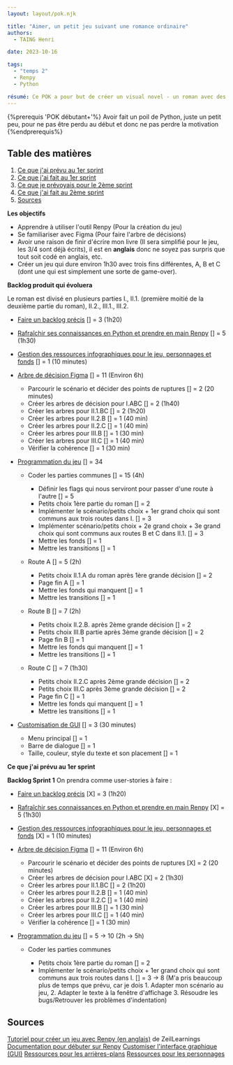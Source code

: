 ```yaml
---
layout: layout/pok.njk

title: "Aimer, un petit jeu suivant une romance ordinaire"
authors:
  - TAING Henri

date: 2023-10-16

tags:
  - "temps 2"
  - Renpy
  - Python

résumé: Ce POK a pour but de créer un visual novel - un roman avec des images dans lequel on peut faire des choix pour orienter l'histoire - à l'aide de Renpy. Il reprendra un roman que j'ai écrit, mais que je n'ai pas fini. Ce sera l'occasion pour moi de finir de l'écrire et de coder un petit jeu.
---
```


{%prerequis 'POK débutant+'%}
Avoir fait un poil de Python, juste un petit peu, pour ne pas être perdu au début et donc ne pas perdre la motivation
{%endprerequis%}

## Table des matières

1. [Ce que j'ai prévu au 1er sprint](#section-1)
2. [Ce que j'ai fait au 1er sprint](#section-2)
3. [Ce que je prévoyais pour le 2ème sprint](#section-3)
4. [Ce que j'ai fait au 2ème sprint](#section-4)
5. [Sources](#section-5)

**Les objectifs**

- Apprendre à utiliser l'outil Renpy (Pour la création du jeu)
- Se familiariser avec Figma (Pour faire l'arbre de décisions)
- Avoir une raison de finir d'écrire mon livre (Il sera simplifié pour le jeu, les 3/4 sont déjà écrits), il est en **anglais** donc ne soyez pas surpris que tout soit codé en anglais, etc.
- Créer un jeu qui dure environ 1h30 avec trois fins différentes, A, B et C (dont une qui est simplement une sorte de game-over).

**Backlog produit qui évoluera**

Le roman est divisé en plusieurs parties I., II.1. (première moitié de la deuxième partie du roman), II.2., III.1., III.2.

- <u>Faire un backlog précis</u> [] = 3 (1h20)

- <u>Rafraîchir ses connaissances en Python et prendre en main Renpy</u> [] = 5 (1h30)

- <u>Gestion des ressources infographiques pour le jeu, personnages et fonds</u> [] = 1 (10 minutes)

- <u>Arbre de décision Figma</u> [] = 11 (Environ 6h)

  - Parcourir le scénario et décider des points de ruptures [] = 2 (20 minutes)
  - Créer les arbres de décision pour I.ABC [] = 2 (1h40)
  - Créer les arbres pour II.1.BC [] = 2 (1h20)
  - Créer les arbres pour II.2.B [] = 1 (40 min)
  - Créer les arbres pour II.2.C [] = 1 (40 min)
  - Créer les arbres pour III.B [] = 1 (30 min)
  - Créer les arbres pour III.C [] = 1 (40 min)
  - Vérifier la cohérence [] = 1 (30 min)

- <u>Programmation du jeu</u> [] = 34

  - Coder les parties communes [] = 15 (4h)

    - Définir les flags qui nous serviront pour passer d'une route à l'autre [] = 5
    - Petits choix 1ère partie du roman [] = 2
    - Implémenter le scénario/petits choix + 1er grand choix qui sont communs aux trois routes dans I. [] = 3
    - Implémenter scénario/petits choix + 2e grand choix + 3e grand choix qui sont communs aux routes B et C dans II.1. [] = 3
    - Mettre les fonds [] = 1
    - Mettre les transitions [] = 1

  - Route A [] = 5 (2h)

    - Petits choix II.1.A du roman après 1ère grande décision [] = 2
    - Page fin A [] = 1
    - Mettre les fonds qui manquent [] = 1
    - Mettre les transitions [] = 1

  - Route B [] = 7 (2h)

    - Petits choix II.2.B. après 2ème grande décision [] = 2
    - Petits choix III.B partie après 3ème grande décision [] = 2
    - Page fin B [] = 1
    - Mettre les fonds qui manquent [] = 1
    - Mettre les transitions [] = 1

  - Route C [] = 7 (1h30)
    - Petits choix II.2.C après 2ème grande décision [] = 2
    - Petits choix III.C après 3ème grande décision [] = 2
    - Page fin C [] = 1
    - Mettre les fonds qui manquent [] = 1
    - Mettre les transitions [] = 1

- <u>Customisation de GUI</u> [] = 3 (30 minutes)
  - Menu principal [] = 1
  - Barre de dialogue [] = 1
  - Taille, couleur, style du texte et son placement [] = 1

**Ce que j'ai prévu au 1er sprint** <a id="section-1"></a>

**Backlog Sprint 1**
On prendra comme user-stories à faire :

- <u>Faire un backlog précis</u> [X] = 3 (1h20)

- <u>Rafraîchir ses connaissances en Python et prendre en main Renpy</u> [X] = 5 (1h30)

- <u>Gestion des ressources infographiques pour le jeu, personnages et fonds</u> [X] = 1 (10 minutes)

- <u>Arbre de décision Figma</u> [] = 11 (Environ 6h)

  - Parcourir le scénario et décider des points de ruptures [X] = 2 (20 minutes)
  - Créer les arbres de décision pour I.ABC [X] = 2 (1h30)
  - Créer les arbres pour II.1.BC [] = 2 (1h20)
  - Créer les arbres pour II.2.B [] = 1 (40 min)
  - Créer les arbres pour II.2.C [] = 1 (40 min)
  - Créer les arbres pour III.B [] = 1 (30 min)
  - Créer les arbres pour III.C [] = 1 (40 min)
  - Vérifier la cohérence [] = 1 (30 min)

- <u>Programmation du jeu</u> [] = 5 -> 10 (2h -> 5h)

  - Coder les parties communes

    - Petits choix 1ère partie du roman [] = 2
    - Implémenter le scénario/petits choix + 1er grand choix qui sont communs aux trois routes dans I. [] = 3 -> 8 (M'a pris beaucoup plus de temps que prévu, car je dois 1. Adapter mon scénario au jeu, 2. Adapter le texte à la fenêtre d'affichage 3. Résoudre les bugs/Retrouver les problèmes d'indentation)

## Sources

[Tutoriel pour créer un jeu avec Renpy (en anglais)](https://www.youtube.com/watch?v=C3Ldd-5PKCw&ab_channel=ZeilLearnings) de ZeilLearnings
[Documentation pour débuter sur Renpy](https://www.renpy.org/doc/html/quickstart.html)
[Customiser l'interface graphique (GUI)](https://www.renpy.org/doc/html/gui.html#gui)
[Ressources pour les arrières-plans](https://lemmasoft.renai.us/forums/viewtopic.php?t=17302)
[Ressources pour les personnages](https://sutemo.itch.io/)
